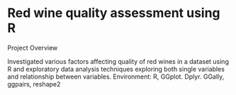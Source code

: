 # Red wine quality assessment using R

Project Overview

Investigated various factors affecting quality of red wines in a dataset using R and exploratory data analysis techniques exploring both single variables and relationship between variables. 
Environment: R, GGplot. Dplyr. GGally, ggpairs, reshape2

